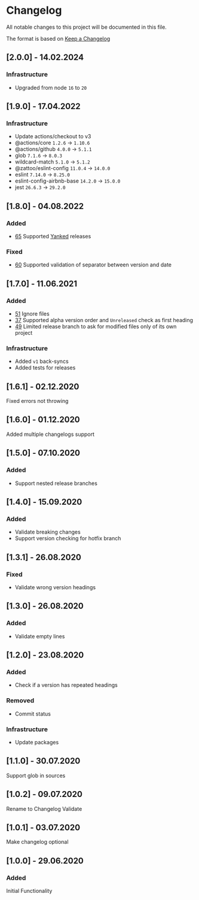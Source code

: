 # Changelog
All notable changes to this project will be documented in this file.

The format is based on [Keep a Changelog](http://keepachangelog.com/)

## [2.0.0] - 14.02.2024

### Infrastructure
- Upgraded from node `16` to `20`

## [1.9.0] - 17.04.2022

### Infrastructure
- Update actions/checkout to v3
- @actions/core `1.2.6` -> `1.10.6`
- @actions/github `4.0.0` -> `5.1.1`
- glob `7.1.6` -> `8.0.3`
- wildcard-match `5.1.0` -> `5.1.2`
- @zattoo/eslint-config `11.0.4` -> `14.0.0`
- eslint `7.14.0` -> `8.25.0`
- eslint-config-airbnb-base `14.2.0` -> `15.0.0`
- jest `26.6.3` -> `29.2.0`

## [1.8.0] - 04.08.2022

### Added
- [65](https://github.com/zattoo/changelog/issues/65) Supported [Yanked](https://keepachangelog.com/en/1.0.0/#yanked) releases

### Fixed
- [60](https://github.com/zattoo/changelog/issues/60) Supported validation of separator between version and date

## [1.7.0] - 11.06.2021

### Added
- [51](https://github.com/zattoo/changelog/issues/51) Ignore files
- [37](https://github.com/zattoo/changelog/issues/37) Supported alpha version order and `Unreleased` check as first heading
- [49](https://github.com/zattoo/changelog/issues/49) Limited release branch to ask for modified files only of its own project

### Infrastructure
- Added `v1` back-syncs
- Added tests for releases

## [1.6.1] - 02.12.2020

Fixed errors not throwing

## [1.6.0] - 01.12.2020

Added multiple changelogs support

## [1.5.0] - 07.10.2020

### Added
-  Support nested release branches

## [1.4.0] - 15.09.2020

### Added
- Validate breaking changes
- Support version checking for hotfix branch

## [1.3.1] - 26.08.2020

### Fixed
- Validate wrong version headings

## [1.3.0] - 26.08.2020

### Added
- Validate empty lines

## [1.2.0] - 23.08.2020

### Added
- Check if a version has repeated headings

### Removed
- Commit status

### Infrastructure
- Update packages

## [1.1.0] - 30.07.2020

Support glob in sources

## [1.0.2] - 09.07.2020

Rename to Changelog Validate

## [1.0.1] - 03.07.2020

Make changelog optional

## [1.0.0] - 29.06.2020

### Added
Initial Functionality
